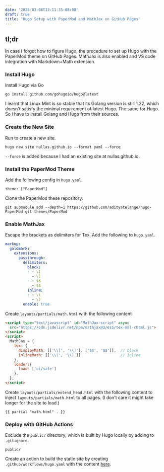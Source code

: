 ```yaml
---
date: '2025-03-08T13:11:35-08:00'
draft: true
title: 'Hugo Setup with PaperMod and MathJax on GitHub Pages'
---
```

## tl;dr

In case I forgot how to figure Hugo, the procedure to set up Hugo with the PaperMod theme on GitHub Pages. MathJax is also enabled and VS code integration with Markdown+Math extension.

### Install Hugo

Install Hugo via Go

```go install github.com/gohugoio/hugo@latest```

I learnt that Linux Mint is so stable that its Golang version is still 1.22,
which doesn't satisfy the minimal requirement of latest Hugo. The same for
Hugo. So I have to install Golang and Hugo from their sources.

### Create the New Site

Run to create a new site.

```shell
hugo new site nullas.github.io --format yaml --force
```

`--force` is added because I had an existing site at nullas.github.io.

### Install the PaperMod Theme

Add the following config in `hugo.yaml`.

```
theme: ["PaperMod"]
```

Clone the PaperMod these repository.

```shell
git submodule add --depth=1 https://github.com/adityatelange/hugo-PaperMod.git themes/PaperMod
```

### Enable MathJax

Escape the brackets as delimiters for Tex. Add the following to `hugo.yaml`.

```yaml
markup:
  goldmark:
    extensions:
      passthrough:
        delimiters:
          block:
          - - \[
            - \]
          - - $$
            - $$
          inline:
          - - \(
            - \)
        enable: true
```

Create `layouts/partials/math.html` with the following content

```html
<script type="text/javascript" id="MathJax-script" async
  src="https://cdn.jsdelivr.net/npm/mathjax@3/es5/tex-mml-chtml.js">
</script>
<script>
  MathJax = {
    tex: {
      displayMath: [['\\[', '\\]'], ['$$', '$$']],  // block
      inlineMath: [['\\(', '\\)']]                  // inline
    },
    loader:{
      load: ['ui/safe']
    },
  };
</script>
```

Create `layouts/partials/extend_head.html` with the following content to inject `layouts/partials/math.html` to all pages. (I don't care it might take longer for the site to load.)

```
{{ partial "math.html" . }}
```

### Deploy with GitHub Actions

Exclude the `public/` directory, which is built by Hugo locally by
adding to `.gitignore`.

```
public/
```

Create an action to build the static site by creating `.github/workflows/hugo.yaml` with the content [here](https://gohugo.io/host-and-deploy/host-on-github-pages/#step-6).

